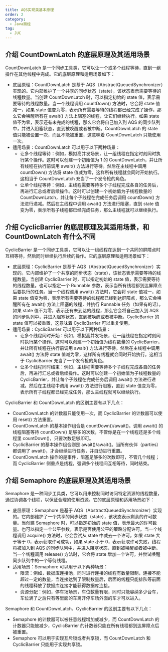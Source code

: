 ```yaml
---
title: AQS实现类基本原理
order: 2
category:
  - Java面经
tag:
  - JUC
---
```




## 介绍 CountDownLatch 的底层原理及其适用场景

CountDownLatch 是一个同步工具类，它可以让一个或多个线程等待，直到一组操作在其他线程中完成。它的底层原理和适用场景如下：

- 底层原理：CountDownLatch 是基于 AQS（AbstractQueuedSynchronizer）实现的。它内部维护了一个共享的同步状态（state），该状态表示需要等待的线程数量。当创建 CountDownLatch 时，可以指定初始的 state 值，表示需要等待的线程数量。当一个线程调用 countDown() 方法时，它会将 state 值减一，如果 state 值变为零，表示所有需要等待的线程都已经完成了操作，那么它会唤醒所有在 await() 方法上阻塞的线程，让它们继续执行。如果 state 值不为零，表示还有未完成的线程，那么它会将自己加入到 AQS 的同步队列中，并进入阻塞状态，直到被唤醒或者被中断。CountDownLatch 的 state 值只能被设置一次，而且不能被重置，这意味着 CountDownLatch 只能使用一次。
- 适用场景：CountDownLatch 可以用于以下两种场景：
  - 让多个线程等待：例如，模拟高并发场景，让一组线程在指定时刻同时执行某个操作。这时可以创建一个初始值为 1 的 CountDownLatch，并让所有线程在执行前调用 await() 方法进行等待。然后在主线程中调用 countDown() 方法将 state 值减为零，这样所有线程就会同时开始执行。这相当于 CountDownLatch 充当了一个发令枪的角色。
  - 让单个线程等待：例如，主线程需要等待多个子线程完成各自的任务后，再进行汇总或者后续操作。这时可以创建一个初始值为子线程数量的 CountDownLatch，并让每个子线程在完成任务后调用 countDown() 方法进行递减。然后在主线程中调用 await() 方法进行阻塞，直到 state 值变为零，表示所有子线程都已经完成任务，那么主线程就可以继续执行。

## 介绍 CyclicBarrier 的底层原理及其适用场景，和 CountDownLatch 有什么不同

CyclicBarrier 是一个同步工具类，它可以让一组线程在达到一个共同的屏障点时互相等待，然后同时继续执行后续的操作。它的底层原理和适用场景如下：

- 底层原理：CyclicBarrier 是基于 AQS（AbstractQueuedSynchronizer）实现的。它内部维护了一个共享的同步状态（state），该状态表示需要等待的线程数量。当创建 CyclicBarrier 时，可以指定初始的 state 值，表示需要等待的线程数量。也可以指定一个 Runnable 参数，表示当所有线程都到达屏障点后要执行的任务。当一个线程调用 await() 方法时，它会将 state 值减一，如果 state 值变为零，表示所有需要等待的线程都已经到达屏障点，那么它会唤醒所有在 await() 方法上阻塞的线程，并执行 Runnable 任务（如果有的话）。如果 state 值不为零，表示还有未到达的线程，那么它会将自己加入到 AQS 的同步队列中，并进入阻塞状态，直到被唤醒或者被中断。CyclicBarrier 的 state 值可以被重置，这意味着 CyclicBarrier 可以重复使用。
- 适用场景：CyclicBarrier 可以用于以下两种场景：
  - 让多个线程同时开始：例如，模拟高并发场景，让一组线程在指定时刻同时执行某个操作。这时可以创建一个初始值为线程数量的 CyclicBarrier，并让所有线程在执行前调用 await() 方法进行等待。然后在主线程中调用 await() 方法将 state 值减为零，这样所有线程就会同时开始执行。这相当于 CyclicBarrier 充当了一个发令枪的角色。
  - 让多个线程同时结束：例如，主线程需要等待多个子线程完成各自的任务后，再进行汇总或者后续操作。这时可以创建一个初始值为子线程数量的 CyclicBarrier，并让每个子线程在完成任务后调用 await() 方法进行递减。然后在主线程中调用 await() 方法进行阻塞，直到 state 值变为零，表示所有子线程都已经完成任务，那么主线程就可以继续执行。

CyclicBarrier 和 CountDownLatch 的区别主要有以下几点：

- CountDownLatch 的计数器只能使用一次，而 CyclicBarrier 的计数器可以使用 reset() 方法重置。
- CountDownLatch 的基本操作组合是 countDown()/await()。调用 await() 的线程阻塞等待 countDown() 足够多的次数，不管你是在一个线程还是多个线程里 countDown()，只要次数足够即可。
- CyclicBarrier 的基本操作组合则是 await()/await()。当所有伙伴（parties）都调用了 await()，才会继续进行任务，并自动进行重置。
- CountDownLatch 操作的是事件，阻塞足够多的次数即可，不管几个线程；而 CyclicBarrier 侧重点是线程，强调多个线程间互相等待，同时结束。

## 介绍 Semaphore 的底层原理及其适用场景

Semaphore 是一种同步工具类，它可以用来控制同时访问特定资源的线程数量，通过协调各个线程，以保证合理的使用资源。它的底层原理和适用场景如下：

- 底层原理：Semaphore 是基于 AQS（AbstractQueuedSynchronizer）实现的。它内部维护了一个共享的同步状态（state），该状态表示剩余的许可数量。当创建 Semaphore 时，可以指定初始的 state 值，表示最大的许可数量。也可以指定一个公平参数，表示是否使用公平的策略分配许可。当一个线程调用 acquire() 方法时，它会尝试从 state 中减去一个许可，如果 state 大于等于 0，表示获取许可成功，如果 state 小于 0，表示获取许可失败，线程将被加入到 AQS 的同步队列中，并进入阻塞状态，直到被唤醒或者被中断。当一个线程调用 release() 方法时，它会将 state 增加一个许可，并尝试唤醒同步队列中的一个等待线程。
- 适用场景：Semaphore 可以用于以下两种场景：
  - 限流：例如，数据库连接池，同时进行连接的线程有数量限制，连接不能超过一定的数量，当连接达到了限制数量后，后面的线程只能排队等前面的线程释放了数据库连接才能获得数据库连接。
  - 资源分配：例如，停车场场景，车位数量有限，同时只能容纳多少台车，车位满了之后只有等里面的车离开停车场外面的车才可以进入。

Semaphore 和 CountDownLatch、CyclicBarrier 的区别主要有以下几点：

- Semaphore 的计数器可以被任意线程增加或减少，而 CountDownLatch 的计数器只能被减少，CyclicBarrier 的计数器只能在所有线程都到达屏障点后被重置。
- Semaphore 可以用于实现互斥锁或者共享锁，而 CountDownLatch 和 CyclicBarrier 只能用于实现共享锁。